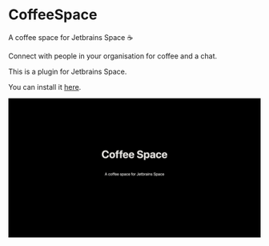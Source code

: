 # CoffeeSpace

A coffee space for Jetbrains Space :coffee:

Connect with people in your organisation for coffee and a chat.

This is a plugin for Jetbrains Space.

You can install it [here](https://plugins.jetbrains.com/plugin/19978-coffee-space).

![](coffee_space_screenshot.png)
